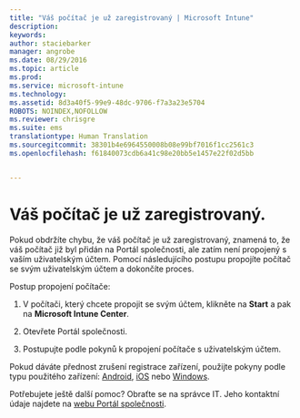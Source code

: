 ```yaml
---
title: "Váš počítač je už zaregistrovaný | Microsoft Intune"
description: 
keywords: 
author: staciebarker
manager: angrobe
ms.date: 08/29/2016
ms.topic: article
ms.prod: 
ms.service: microsoft-intune
ms.technology: 
ms.assetid: 8d3a40f5-99e9-48dc-9706-f7a3a23e5704
ROBOTS: NOINDEX,NOFOLLOW
ms.reviewer: chrisgre
ms.suite: ems
translationtype: Human Translation
ms.sourcegitcommit: 38301b4e6964550008b08e99bf7016f1cc2561c3
ms.openlocfilehash: f61840073cdb6a41c98e20bb5e1457e22f02d5bb


---
```



# Váš počítač je už zaregistrovaný.

Pokud obdržíte chybu, že váš počítač je už zaregistrovaný, znamená to, že váš počítač již byl přidán na Portál společnosti, ale zatím není propojený s vaším uživatelským účtem. Pomocí následujícího postupu propojíte počítač se svým uživatelským účtem a dokončíte proces.  

Postup propojení počítače:

1.  V počítači, který chcete propojit se svým účtem, klikněte na **Start** a pak na **Microsoft Intune Center**.

2.  Otevřete Portál společnosti.

3.  Postupujte podle pokynů k propojení počítače s uživatelským účtem.

Pokud dáváte přednost zrušení registrace zařízení, použijte pokyny podle typu použitého zařízení: [Android](unenroll-your-device-from-intune-android.md), [iOS](unenroll-your-device-from-intune-ios.md) nebo [Windows](unenroll-your-device-from-intune-windows.md).

Potřebujete ještě další pomoc? Obraťte se na správce IT. Jeho kontaktní údaje najdete na [webu Portál společnosti](http://portal.manage.microsoft.com).



<!--HONumber=Aug16_HO5-->


